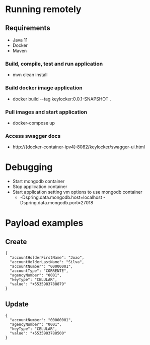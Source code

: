 # Running remotely
## Requirements
* Java 11
* Docker
* Maven
### Build, compile, test and run application
* mvn clean install
### Build docker image application
* docker build --tag keylocker:0.0.1-SNAPSHOT .
### Pull images and start application
* docker-compose up
### Access swagger docs
* http://{docker-container-ipv4}:8082/keylocker/swagger-ui.html

# Debugging
* Start mongodb container
* Stop application container
* Start application setting vm options to use mongodb container 
  * -Dspring.data.mongodb.host=localhost -Dspring.data.mongodb.port=27018

# Payload examples
## Create
```
{
  "accountHolderFirstName": "Joao",
  "accountHolderLastName": "Silva",
  "accountNumber": "00000001",
  "accountType": "CORRENTE",
  "agencyNumber": "0001",
  "keyType": "CELULAR",
  "value": "+5535983788879"
}
```

## Update
```
{
  "accountNumber": "00000001",
  "agencyNumber": "0001",
  "keyType": "CELULAR",
  "value": "+5535983788500"
}
```